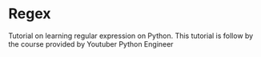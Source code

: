 # Regex
Tutorial on learning regular expression on Python.
This tutorial is follow by the course provided by Youtuber Python Engineer
